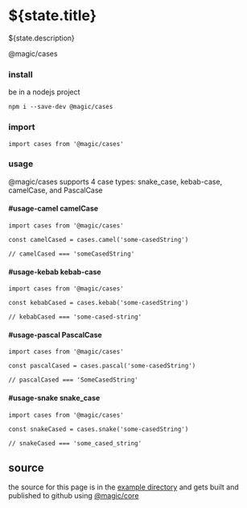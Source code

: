 # ${state.title}

${state.description}

<GitBadges>@magic/cases</GitBadges>

### install

be in a nodejs project

`npm i --save-dev @magic/cases`

### import

`import cases from '@magic/cases'`

### usage

@magic/cases supports 4 case types: snake_case, kebab-case, camelCase, and PascalCase

#### #usage-camel camelCase

```
import cases from '@magic/cases'

const camelCased = cases.camel('some-casedString')

// camelCased === 'someCasedString'
```

#### #usage-kebab kebab-case

```
import cases from '@magic/cases'

const kebabCased = cases.kebab('some-casedString')

// kebabCased === 'some-cased-string'
```

#### #usage-pascal PascalCase

```
import cases from '@magic/cases'

const pascalCased = cases.pascal('some-casedString')

// pascalCased === 'SomeCasedString'
```

#### #usage-snake snake_case

```
import cases from '@magic/cases'

const snakeCased = cases.snake('some-casedString')

// snakeCased === 'some_cased_string'
```

## source

the source for this page is in the
[example directory](https://github.com/magic/cases/tree/master/example)
and gets built and published to github using [@magic/core](https://github.com/magic/core)
